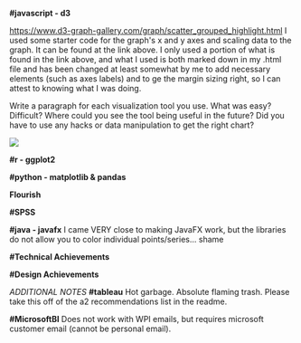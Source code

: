 **#javascript - d3**

https://www.d3-graph-gallery.com/graph/scatter_grouped_highlight.html
I used some starter code for the graph's x and y axes and scaling data to the graph. It can be found at the link above. I only used a portion of what is found in the link above, and what I used is both marked down in my .html file and has been changed at least somewhat by me to add necessary elements (such as axes labels) and to ge the margin sizing right, so I can attest to knowing what I was doing.



Write a paragraph for each visualization tool you use. What was easy? Difficult? Where could you see the tool being useful in the future? Did you have to use any hacks or data manipulation to get the right chart?

![](https://github.com/JoshuaMalcarne/a2-DataVis-5Ways/blob/bdbc60b7dc78303589b323bd8bb2d8a3d341fc8b/img/javascript%20-%20d3.png)

**#r - ggplot2**

**#python - matplotlib & pandas**

**Flourish**

**#SPSS**

**#java - javafx**
I came VERY close to making JavaFX work, but the libraries do not allow you to color individual points/series... shame

**#Technical Achievements**

**#Design Achievements**

*ADDITIONAL NOTES*
**#tableau**
Hot garbage. Absolute flaming trash. Please take this off of the a2 recommendations list in the readme.

**#MicrosoftBI**
Does not work with WPI emails, but requires microsoft customer email (cannot be personal email).
